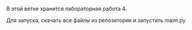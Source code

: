 В этой ветке хранится лабораторная работа 4.


Для запуска, скачать все файлы из репозитория и запустить maim.py 
